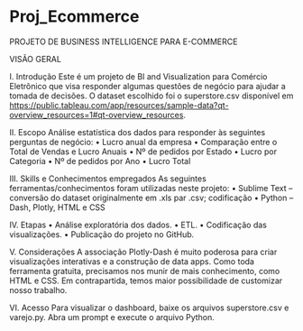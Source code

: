 # Proj_Ecommerce

PROJETO DE BUSINESS INTELLIGENCE PARA E-COMMERCE

VISÃO GERAL

I.	Introdução
Este é um projeto de BI and Visualization para Comércio Eletrônico que visa responder algumas questões de negócio para ajudar a tomada de decisões.
O dataset escolhido foi o superstore.csv disponível em https://public.tableau.com/app/resources/sample-data?qt-overview_resources=1#qt-overview_resources.

II.	Escopo
Análise estatística dos dados para responder às seguintes perguntas de negócio: 
•	Lucro anual da empresa
•	Comparação entre o Total de Vendas e Lucro Anuais
•	Nº de pedidos por Estado
•	Lucro por Categoria
•	Nº de pedidos por Ano
•	Lucro Total

III.	Skills e Conhecimentos empregados
As seguintes ferramentas/conhecimentos foram utilizadas neste projeto:
•	Sublime Text – conversão do dataset originalmente em .xls par .csv; codificação
•	Python – Dash, Plotly, HTML e CSS

IV.	Etapas
•	Análise exploratória dos dados.
•	ETL.
•	Codificação das visualizações.
•	Publicação do projeto no GitHub.

V.	Considerações
A associação Plotly-Dash é muito poderosa para criar visualizações interativas e a construção de data apps. Como toda ferramenta gratuita, precisamos nos munir de mais conhecimento, como HTML e CSS. Em contrapartida, temos maior possibilidade de customizar nosso trabalho.

VI.	Acesso
Para visualizar o dashboard, baixe os arquivos superstore.csv e varejo.py. Abra um prompt e execute o arquivo Python.
